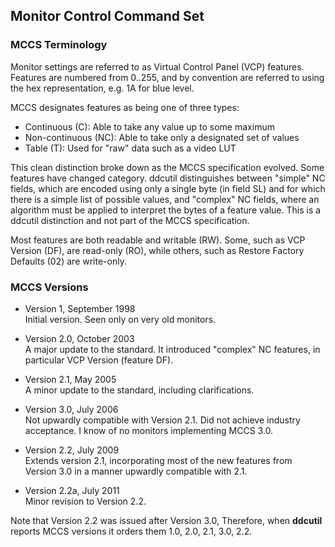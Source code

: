 ## Monitor Control Command Set

### MCCS Terminology

Monitor settings are referred to as Virtual Control Panel (VCP) features.
Features are numbered from 0..255, and by convention are referred to using the hex
representation, e.g. 1A for blue level.   

MCCS designates features as being one of three types:

- Continuous (C): Able to take any value up to some maximum
- Non-continuous (NC): Able to take only a designated set of values
- Table (T): Used for "raw" data such as a video LUT

This clean distinction broke down as the MCCS specification evolved.
Some features have changed category.  ddcutil distinguishes
between "simple" NC fields, which are encoded using only a single byte (in field SL) and for which there is a simple list of possible values,
and "complex" NC fields, where an algorithm must be applied to 
interpret the bytes of a feature value.  This is a ddcutil distinction and 
not part of the MCCS specification.

Most features are both readable and writable (RW).  Some, such as 
VCP Version (DF), are read-only (RO), while others, such as Restore
Factory Defaults (02) are write-only.

### MCCS Versions

- Version 1, September 1998  
Initial version. Seen only on very old monitors.

- Version 2.0, October 2003  
A major update to the standard.  It introduced "complex" NC features, in particular VCP Version (feature DF).

- Version 2.1, May 2005  
A minor update to the standard, including clarifications.   

- Version 3.0, July 2006  
Not upwardly compatible with Version 2.1.  Did not achieve industry acceptance.  I know of no monitors implementing MCCS 3.0. 

- Version 2.2, July 2009  
Extends version 2.1, incorporating most of the new features from Version 3.0 in a manner upwardly compatible with 2.1. 

- Version 2.2a, July 2011   
Minor revision to Version 2.2. 

Note that Version 2.2 was issued after Version 3.0,  Therefore, when **ddcutil** reports MCCS versions it orders them 1.0, 2.0, 2.1, 3.0, 2.2. 





